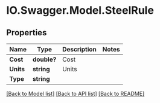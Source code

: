 # IO.Swagger.Model.SteelRule
## Properties

Name | Type | Description | Notes
------------ | ------------- | ------------- | -------------
**Cost** | **double?** | Cost | 
**Units** | **string** | Units | 
**Type** | **string** |  | 

[[Back to Model list]](../README.md#documentation-for-models) [[Back to API list]](../README.md#documentation-for-api-endpoints) [[Back to README]](../README.md)

